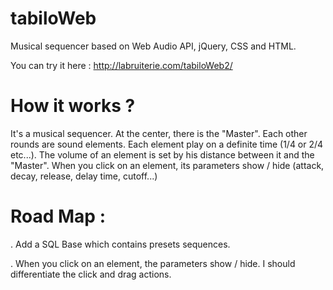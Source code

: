 tabiloWeb
=========

Musical sequencer based on Web Audio API, jQuery, CSS and HTML.

You can try it here : http://labruiterie.com/tabiloWeb2/

How it works ?
=========

It's a musical sequencer. At the center, there is the "Master". Each other rounds are sound elements. Each element play on a definite time (1/4 or 2/4 etc...). The volume of an element is set by his distance between it and the "Master". When you click on an element, its parameters show / hide (attack, decay, release, delay time, cutoff...)

Road Map : 
=========

. Add a SQL Base which contains presets sequences.

. When you click on an element, the parameters show / hide. I should differentiate the click and drag actions. 
